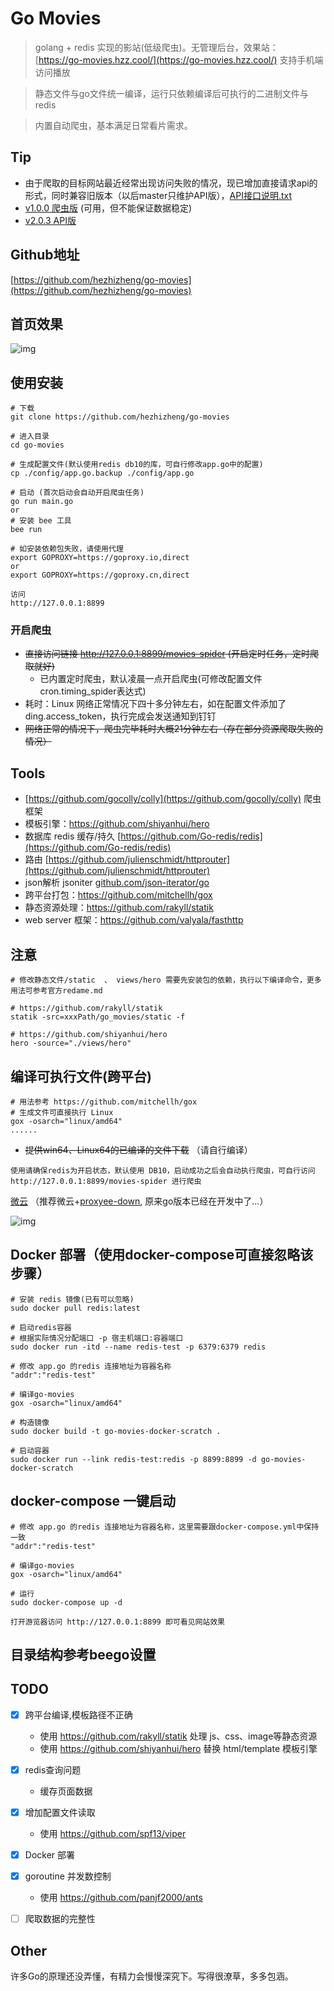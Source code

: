 # Go Movies

> golang + redis 实现的影站(低级爬虫)。无管理后台，效果站： [https://go-movies.hzz.cool/](https://go-movies.hzz.cool/) 支持手机端访问播放

> 静态文件与go文件统一编译，运行只依赖编译后可执行的二进制文件与redis

> 内置自动爬虫，基本满足日常看片需求。

## Tip
- 由于爬取的目标网站最近经常出现访问失败的情况，现已增加直接请求api的形式，同时兼容旧版本（以后master只维护API版），[API接口说明.txt](http://www.jisudhw.com/help/API%E6%8E%A5%E5%8F%A3%E8%AF%B4%E6%98%8E.txt)
- [v1.0.0 爬虫版](https://github.com/hezhizheng/go-movies/releases/tag/v1.0.0) (可用，但不能保证数据稳定)
- [v2.0.3 API版](https://github.com/hezhizheng/go-movies/releases/tag/v2.0.3)

## Github地址
[https://github.com/hezhizheng/go-movies](https://github.com/hezhizheng/go-movies)

## 首页效果
![img](https://i.loli.net/2019/12/05/Qzqv4HWoMp2DByi.png)

## 使用安装 
```
# 下载
git clone https://github.com/hezhizheng/go-movies

# 进入目录
cd go-movies

# 生成配置文件(默认使用redis db10的库，可自行修改app.go中的配置)
cp ./config/app.go.backup ./config/app.go

# 启动 (首次启动会自动开启爬虫任务)
go run main.go 
or
# 安装 bee 工具
bee run

# 如安装依赖包失败，请使用代理
export GOPROXY=https://goproxy.io,direct
or
export GOPROXY=https://goproxy.cn,direct

访问
http://127.0.0.1:8899
```

### 开启爬虫
- ~~直接访问链接 http://127.0.0.1:8899/movies-spider (开启定时任务，定时爬取就好)~~
  - 已内置定时爬虫，默认凌晨一点开启爬虫(可修改配置文件cron.timing_spider表达式)
- 耗时：Linux 网络正常情况下四十多分钟左右，如在配置文件添加了ding.access_token，执行完成会发送通知到钉钉
- ~~网络正常的情况下，爬虫完毕耗时大概21分钟左右（存在部分资源爬取失败的情况）~~

## Tools
- [https://github.com/gocolly/colly](https://github.com/gocolly/colly) 爬虫框架
- 模板引擎：https://github.com/shiyanhui/hero
- 数据库 redis 缓存/持久 [https://github.com/Go-redis/redis](https://github.com/Go-redis/redis)
- 路由 [https://github.com/julienschmidt/httprouter](https://github.com/julienschmidt/httprouter)
- json解析 jsoniter [github.com/json-iterator/go](github.com/json-iterator/go)
- 跨平台打包：https://github.com/mitchellh/gox
- 静态资源处理：https://github.com/rakyll/statik
- web server 框架：https://github.com/valyala/fasthttp

## 注意
```
# 修改静态文件/static  、 views/hero 需要先安装包的依赖，执行以下编译命令，更多用法可参考官方redame.md

# https://github.com/rakyll/statik
statik -src=xxxPath/go_movies/static -f 

# https://github.com/shiyanhui/hero
hero -source="./views/hero"
```

## 编译可执行文件(跨平台)

```
# 用法参考 https://github.com/mitchellh/gox
# 生成文件可直接执行 Linux
gox -osarch="linux/amd64" 
......
```
- ~~提供win64、Linux64的已编译的文件下载~~ （请自行编译）

`使用请确保redis为开启状态，默认使用 DB10，启动成功之后会自动执行爬虫，可自行访问 http://127.0.0.1:8899/movies-spider 进行爬虫`

[微云](https://share.weiyun.com/5iLGksd)  （推荐微云+[proxyee-down](https://github.com/proxyee-down-org/proxyee-down),  原来go版本已经在开发中了...）

![img](https://i.loli.net/2020/01/04/OxsqRunwliy31zN.png)

## Docker 部署（使用docker-compose可直接忽略该步骤）

```
# 安装 redis 镜像(已有可以忽略) 
sudo docker pull redis:latest

# 启动redis容器
# 根据实际情况分配端口 -p 宿主机端口:容器端口
sudo docker run -itd --name redis-test -p 6379:6379 redis

# 修改 app.go 的redis 连接地址为容器名称
"addr":"redis-test"

# 编译go-movies
gox -osarch="linux/amd64"

# 构造镜像
sudo docker build -t go-movies-docker-scratch .

# 启动容器
sudo docker run --link redis-test:redis -p 8899:8899 -d go-movies-docker-scratch

```

## docker-compose 一键启动
```
# 修改 app.go 的redis 连接地址为容器名称，这里需要跟docker-compose.yml中保持一致
"addr":"redis-test"

# 编译go-movies
gox -osarch="linux/amd64"

# 运行
sudo docker-compose up -d

打开游览器访问 http://127.0.0.1:8899 即可看见网站效果
```

## 目录结构参考beego设置

## TODO
- [x] 跨平台编译,模板路径不正确
  - 使用 https://github.com/rakyll/statik 处理 js、css、image等静态资源
  - 使用 https://github.com/shiyanhui/hero 替换 html/template 模板引擎
- [x] redis查询问题
  - 缓存页面数据
- [x] 增加配置文件读取
  - 使用 https://github.com/spf13/viper
- [x] Docker 部署
- [x] goroutine 并发数控制
  - 使用 https://github.com/panjf2000/ants
- [ ] 爬取数据的完整性


## Other
许多Go的原理还没弄懂，有精力会慢慢深究下。写得很潦草，多多包涵。
